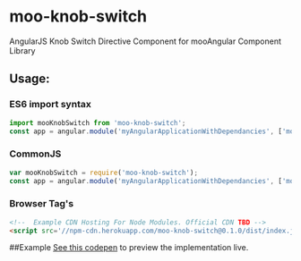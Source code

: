 # moo-knob-switch
AngularJS Knob Switch Directive Component for mooAngular Component Library

## Usage: 
### ES6 import syntax
```javascript
import mooKnobSwitch from 'moo-knob-switch';
const app = angular.module('myAngularApplicationWithDependancies', ['mooAngular.knobSwitch']);
```

### CommonJS
```javascript
var mooKnobSwitch = require('moo-knob-switch');
const app = angular.module('myAngularApplicationWithDependancies', ['mooAngular.knobSwitch']);
```

### Browser Tag's
```html
<!--  Example CDN Hosting For Node Modules. Official CDN TBD -->
<script src='//npm-cdn.herokuapp.com/moo-knob-switch@0.1.0/dist/index.js' />

```

##Example
[See this codepen](http://codepen.io/TheLarkInn/pen/jWxQPX) to preview the implementation live. 




